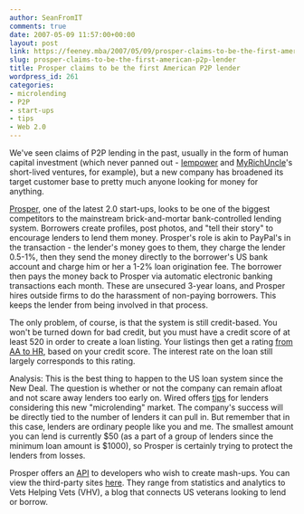```yaml
---
author: SeanFromIT
comments: true
date: 2007-05-09 11:57:00+00:00
layout: post
link: https://feeney.mba/2007/05/09/prosper-claims-to-be-the-first-american-p2p-lender/
slug: prosper-claims-to-be-the-first-american-p2p-lender
title: Prosper claims to be the first American P2P lender
wordpress_id: 261
categories:
- microlending
- P2P
- start-ups
- tips
- Web 2.0
---
```


We've seen claims of P2P lending in the past, usually in the form of human capital investment (which never panned out - [Iempower](http://www.iempower.net/) and [MyRichUncle](http://www.myrichuncle.com/)'s short-lived ventures, for example), but a new company has broadened its target customer base to pretty much anyone looking for money for anything.  
  
[Prosper](http://www.prosper.com/), one of the latest 2.0 start-ups, looks to be one of the biggest competitors to the mainstream brick-and-mortar bank-controlled lending system. Borrowers create profiles, post photos, and "tell their story" to encourage lenders to lend them money. Prosper's role is akin to PayPal's in the transaction - the lender's money goes to them, they charge the lender 0.5-1%, then they send the money directly to the borrower's US bank account and charge him or her a 1-2% loan origination fee. The borrower then pays the money back to Prosper via automatic electronic banking transactions each month. These are unsecured 3-year loans, and Prosper hires outside firms to do the harassment of non-paying borrowers. This keeps the lender from being involved in that process.  
  
The only problem, of course, is that the system is still credit-based. You won't be turned down for bad credit, but you must have a credit score of at least 520 in order to create a loan listing. Your listings then get a rating [from AA to HR](http://prosper.com/borrow/), based on your credit score. The interest rate on the loan still largely corresponds to this rating.  
  
Analysis: This is the best thing to happen to the US loan system since the New Deal. The question is whether or not the company can remain afloat and not scare away lenders too early on. Wired offers [tips](http://www.wired.com/techbiz/startups/news/2007/05/microlending_tips) for lenders considering this new "microlending" market. The company's success will be directly tied to the number of lenders it can pull in. But remember that in this case, lenders are ordinary people like you and me. The smallest amount you can lend is currently $50 (as a part of a group of lenders since the minimum loan amount is $1000), so Prosper is certainly trying to protect the lenders from losses.  
  
Prosper offers an [API](http://www.prosper.com/tools/API.aspx) to developers who wish to create mash-ups. You can view the third-party sites [here](http://www.prosper.com/tools/3rdParty.aspx). They range from statistics and analytics to Vets Helping Vets (VHV), a blog that connects US veterans looking to lend or borrow.
